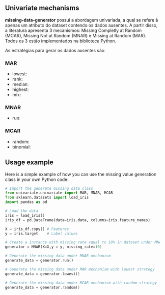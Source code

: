 ## Univariate mechanisms

**missing-data-generator** possui a abordagem univariada, a qual se refere à apenas um atributo do dataset contendo os dados ausentes. A partir disso, a literatura apresenta 3 mecanismos: Missing Completly at Random (MCAR), Missing Not at Random (MNAR) e Missing at Random (MAR). Todos os 3 estão implementados na biblioteca Python.

As estratégias para gerar os dados ausentes são:

### MAR
- lowest:
- rank:
- median:
- highest:
- mix:

### MNAR 
- run:

### MCAR
- random:
- binomial:


## Usage example

Here is a simple example of how you can use the missing value generation class in your own Python code:

```python
# Import the generate missing data class
from univariate.univariate import MAR, MNAR, MCAR
from sklearn.datasets import load_iris
import pandas as pd

# Load the data
iris = load_iris()
iris_df = pd.DataFrame(data=iris.data, columns=iris.feature_names)

X = iris_df.copy() # Features
y = iris.target    # Label values

# Create a instance with missing rate equal to 10% in dataset under MNAR mechanism
generator = MNAR(X=X,y = y, missing_rate=10)

# Generate the missing data under MNAR mechanism
generate_data = generator.run()

# Generate the missing data under MAR mechanism with lowest strategy
generate_data = generator.lowest()

# Generate the missing data under MCAR mechanism with random strategy
generate_data = generator.random()

``````
